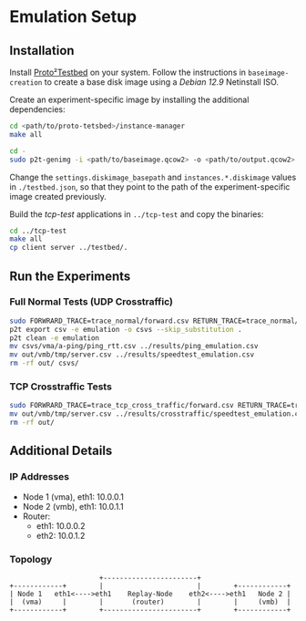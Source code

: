 # Emulation Setup

## Installation
Install [Proto²Testbed](https://github.com/martin-ottens/proto2testbed) on your system. Follow the instructions in `baseimage-creation` to create a base disk image using a *Debian 12.9* Netinstall ISO.

Create an experiment-specific image by installing the additional dependencies:
```bash
cd <path/to/proto-tetsbed>/instance-manager
make all

cd -
sudo p2t-genimg -i <path/to/baseimage.qcow2> -o <path/to/output.qcow2> -p <path/to/proto-tetsbed>/instance-manager/instance-manager.deb -e extra.commands
```

Change the `settings.diskimage_basepath` and `instances.*.diskimage` values in `./testbed.json`, so that they point to the path of the experiment-specific image created previously.

Build the *tcp-test* applications in `../tcp-test` and copy the binaries:
```bash
cd ../tcp-test
make all
cp client server ../testbed/.
```

## Run the Experiments
### Full Normal Tests (UDP Crosstraffic)

```bash
sudo FORWRARD_TRACE=trace_normal/forward.csv RETURN_TRACE=trace_normal/return.csv p2t run -p out -e emulation .
p2t export csv -e emulation -o csvs --skip_substitution .
p2t clean -e emulation
mv csvs/vma/a-ping/ping_rtt.csv ../results/ping_emulation.csv
mv out/vmb/tmp/server.csv ../results/speedtest_emulation.csv
rm -rf out/ csvs/
```

### TCP Crosstraffic Tests
```bash
sudo FORWRARD_TRACE=trace_tcp_cross_traffic/forward.csv RETURN_TRACE=trace_tcp_cross_traffic/return.csv p2t run -p out -d .
mv out/vmb/tmp/server.csv ../results/crosstraffic/speedtest_emulation.csv
rm -rf out/
```

## Additional Details
### IP Addresses
- Node 1 (vma), eth1: 10.0.0.1
- Node 2 (vmb), eth1: 10.0.1.1
- Router:
   - eth1: 10.0.0.2
   - eth2: 10.0.1.2

### Topology
```
                      +-----------------------+                      
+------------+        |                       |        +------------+
| Node 1   eth1<---->eth1    Replay-Node    eth2<---->eth1   Node 2 |
|  (vma)     |        |       (router)        |        |     (vmb)  |
+------------+        +-----------------------+        +------------+
```
